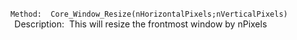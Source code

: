   `Method:  Core_Window_Resize(nHorizontalPixels;nVerticalPixels)    `Description:  This will resize the frontmost window by nPixels  